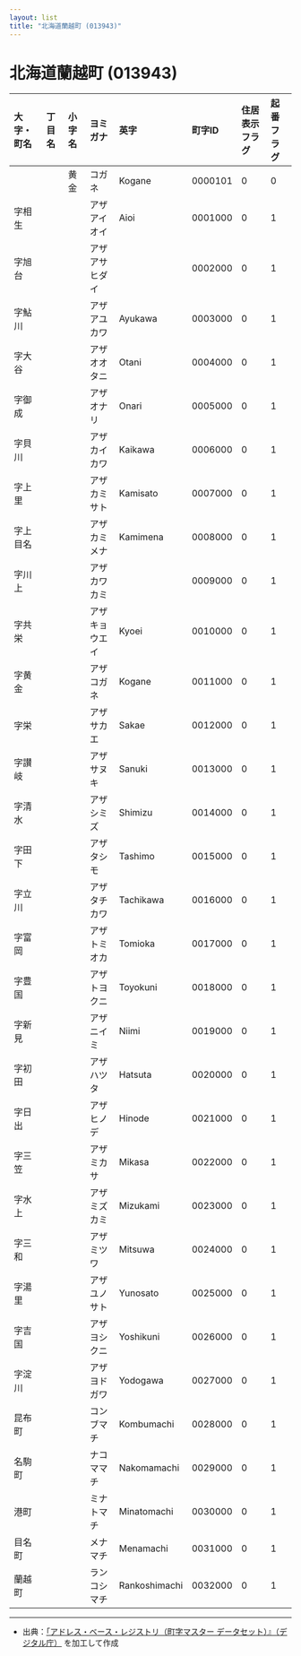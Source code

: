 ```yaml
---
layout: list
title: "北海道蘭越町 (013943)"
---
```


# 北海道蘭越町 (013943)

| 大字・町名 | 丁目名 | 小字名 | ヨミガナ | 英字 | 町字ID | 住居表示フラグ | 起番フラグ |
|:---|:---|:---|:---|:---|:---|:---|:---|
|  |  | 黄金 |   コガネ | Kogane | 0000101 | 0 | 0 |
| 字相生 |  |  | アザアイオイ   | Aioi | 0001000 | 0 | 1 |
| 字旭台 |  |  | アザアサヒダイ   |  | 0002000 | 0 | 1 |
| 字鮎川 |  |  | アザアユカワ   | Ayukawa | 0003000 | 0 | 1 |
| 字大谷 |  |  | アザオオタニ   | Otani | 0004000 | 0 | 1 |
| 字御成 |  |  | アザオナリ   | Onari | 0005000 | 0 | 1 |
| 字貝川 |  |  | アザカイカワ   | Kaikawa | 0006000 | 0 | 1 |
| 字上里 |  |  | アザカミサト   | Kamisato | 0007000 | 0 | 1 |
| 字上目名 |  |  | アザカミメナ   | Kamimena | 0008000 | 0 | 1 |
| 字川上 |  |  | アザカワカミ   |  | 0009000 | 0 | 1 |
| 字共栄 |  |  | アザキョウエイ   | Kyoei | 0010000 | 0 | 1 |
| 字黄金 |  |  | アザコガネ   | Kogane | 0011000 | 0 | 1 |
| 字栄 |  |  | アザサカエ   | Sakae | 0012000 | 0 | 1 |
| 字讃岐 |  |  | アザサヌキ   | Sanuki | 0013000 | 0 | 1 |
| 字清水 |  |  | アザシミズ   | Shimizu | 0014000 | 0 | 1 |
| 字田下 |  |  | アザタシモ   | Tashimo | 0015000 | 0 | 1 |
| 字立川 |  |  | アザタチカワ   | Tachikawa | 0016000 | 0 | 1 |
| 字富岡 |  |  | アザトミオカ   | Tomioka | 0017000 | 0 | 1 |
| 字豊国 |  |  | アザトヨクニ   | Toyokuni | 0018000 | 0 | 1 |
| 字新見 |  |  | アザニイミ   | Niimi | 0019000 | 0 | 1 |
| 字初田 |  |  | アザハツタ   | Hatsuta | 0020000 | 0 | 1 |
| 字日出 |  |  | アザヒノデ   | Hinode | 0021000 | 0 | 1 |
| 字三笠 |  |  | アザミカサ   | Mikasa | 0022000 | 0 | 1 |
| 字水上 |  |  | アザミズカミ   | Mizukami | 0023000 | 0 | 1 |
| 字三和 |  |  | アザミツワ   | Mitsuwa | 0024000 | 0 | 1 |
| 字湯里 |  |  | アザユノサト   | Yunosato | 0025000 | 0 | 1 |
| 字吉国 |  |  | アザヨシクニ   | Yoshikuni | 0026000 | 0 | 1 |
| 字淀川 |  |  | アザヨドガワ   | Yodogawa | 0027000 | 0 | 1 |
| 昆布町 |  |  | コンブマチ   | Kombumachi | 0028000 | 0 | 1 |
| 名駒町 |  |  | ナコママチ   | Nakomamachi | 0029000 | 0 | 1 |
| 港町 |  |  | ミナトマチ   | Minatomachi | 0030000 | 0 | 1 |
| 目名町 |  |  | メナマチ   | Menamachi | 0031000 | 0 | 1 |
| 蘭越町 |  |  | ランコシマチ   | Rankoshimachi | 0032000 | 0 | 1 |

---

- 出典：[「アドレス・ベース・レジストリ（町字マスター データセット）』（デジタル庁）](https://www.digital.go.jp/policies/base_registry_address/) を加工して作成